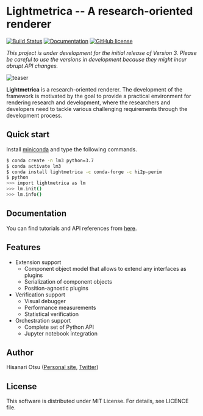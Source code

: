 Lightmetrica -- A research-oriented renderer
====================

[![Build Status](https://travis-ci.com/hi2p-perim/lightmetrica-v3.svg?token=qWCh3XHt8zyjBpssoHD5&branch=master)](https://travis-ci.com/hi2p-perim/lightmetrica-v3)
[![Documentation](https://img.shields.io/badge/docs-Sphinx-blue.svg)](https://hi2p-perim.github.io/lightmetrica-v3-doc/)
[![GitHub license](https://img.shields.io/badge/license-MIT-blue.svg)](https://github.com/hi2p-perim/lightmetrica-v3/blob/master/LICENSE)
<!-- [![GitHub Releases](https://img.shields.io/github/release/hi2p-perim/lightmetrica-v3.svg)](https://github.com/hi2p-perim/lightmetrica-v3/releases) -->

*This project is under development for the initial release of Version 3. Please be careful to use the versions in development because they might incur abrupt API changes.*

![teaser](doc/_static/example/pt_fireplace_room.jpg)

**Lightmetrica** is a research-oriented renderer. The development of the framework is motivated by the goal to provide a practical environment for rendering research and development, where the researchers and developers need to tackle various challenging requirements through the development process.

## Quick start

Install [miniconda](https://docs.conda.io/en/latest/miniconda.html) and type the following commands.

```bash
$ conda create -n lm3 python=3.7
$ conda activate lm3
$ conda install lightmetrica -c conda-forge -c hi2p-perim
$ python
>>> import lightmetrica as lm
>>> lm.init()
>>> lm.info()
```

## Documentation

You can find tutorials and API references from [here](https://hi2p-perim.github.io/lightmetrica-v3-doc/).

## Features

- Extension support
  - Component object model that allows to extend any interfaces as plugins
  - Serialization of component objects
  - Position-agnostic plugins
- Verification support
  - Visual debugger
  - Performance measurements
  - Statistical verification
- Orchestration support
  - Complete set of Python API
  - Jupyter notebook integration

## Author

Hisanari Otsu ([Personal site](http://lightmetrica.org/h-otsu/), [Twitter](https://twitter.com/hisanari_otsu))

## License

This software is distributed under MIT License. For details, see LICENCE file.
